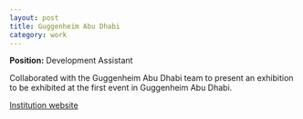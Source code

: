 ```yaml
---
layout: post
title: Guggenheim Abu Dhabi
category: work
---
```


**Position:** Development Assistant

Collaborated with the Guggenheim Abu Dhabi team to present an exhibition to be exhibited at the first event in Guggenheim Abu Dhabi.


[Institution website](https://www.guggenheim.org/about-us)
